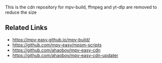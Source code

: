 This is the cdn repository for mpv-build, ffmpeg and yt-dlp are removed to
reduce the size

## Related Links

- https://mpv-easy.github.io/mpv-build/
- https://github.com/mpv-easy/mpsm-scripts
- https://github.com/ahaoboy/mpv-easy-cdn
- https://github.com/ahaoboy/mpv-easy-cdn-updater
